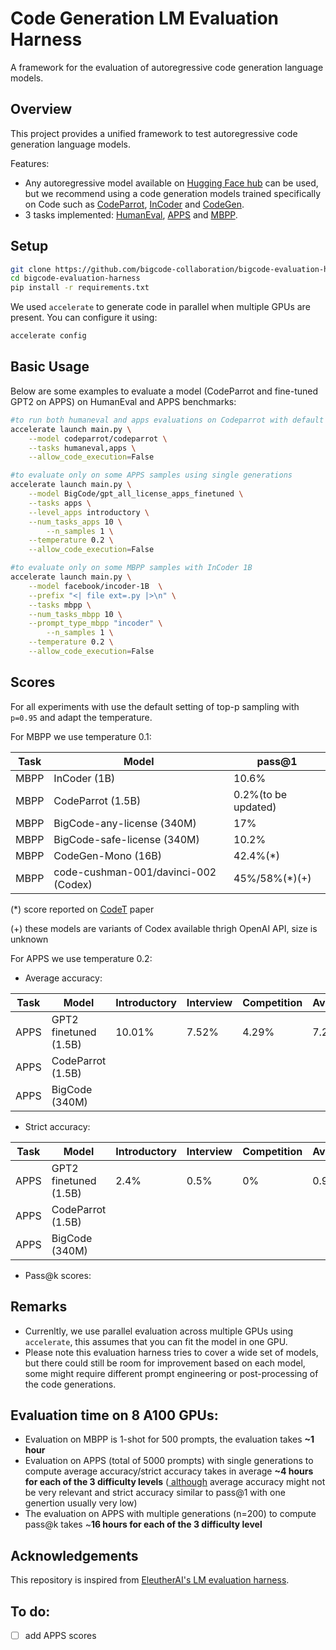 # Code Generation LM Evaluation Harness

A framework for the evaluation of autoregressive code generation language models. 

## Overview

This project provides a unified framework to test autoregressive code generation language models.

Features:
- Any autoregressive model available on [Hugging Face hub](https://huggingface.co/) can be used, but we recommend using a code generation models trained specifically on Code such as [CodeParrot](https://huggingface.co/codeparrot/codeparrot), [InCoder](https://huggingface.co/facebook/incoder-6B) and [CodeGen](https://huggingface.co/Salesforce/codegen-16B-mono).
- 3 tasks implemented: [HumanEval](https://huggingface.co/datasets/openai_humaneval), [APPS](https://huggingface.co/datasets/codeparrot/apps) and [MBPP](https://huggingface.co/datasets/mbpp).


## Setup

```bash
git clone https://github.com/bigcode-collaboration/bigcode-evaluation-harness.git
cd bigcode-evaluation-harness
pip install -r requirements.txt
```
We used `accelerate` to generate code in parallel when multiple GPUs are present. You can configure it using:

```bash
accelerate config
```
## Basic Usage

Below are some examples to evaluate a model (CodeParrot and fine-tuned GPT2 on APPS) on HumanEval and APPS benchmarks:

```bash
#to run both humaneval and apps evaluations on Codeparrot with default parameters
accelerate launch main.py \
	--model codeparrot/codeparrot \
	--tasks humaneval,apps \
	--allow_code_execution=False

#to evaluate only on some APPS samples using single generations
accelerate launch main.py \
	--model BigCode/gpt_all_license_apps_finetuned \
	--tasks apps \
	--level_apps introductory \
	--num_tasks_apps 10 \
    	--n_samples 1 \
	--temperature 0.2 \
	--allow_code_execution=False

#to evaluate only on some MBPP samples with InCoder 1B
accelerate launch main.py \
	--model facebook/incoder-1B  \
	--prefix "<| file ext=.py |>\n" \
	--tasks mbpp \
	--num_tasks_mbpp 10 \
	--prompt_type_mbpp "incoder" \
    	--n_samples 1 \
	--temperature 0.2 \
	--allow_code_execution=False
```

## Scores

For all experiments with use the default setting of top-p sampling with `p=0.95` and adapt the temperature.

For MBPP we use temperature 0.1:

<div align="center">
	
|Task | Model  | pass@1 | 
|-------|--------|---------|
|MBPP | InCoder (1B) | 10.6% | 
|MBPP | CodeParrot (1.5B) | 0.2%(to be updated) |
|MBPP | BigCode-any-license (340M) | 17% |
|MBPP | BigCode-safe-license (340M) | 10.2% |
|MBPP | CodeGen-Mono (16B) | 42.4%(*) |
|MBPP | code-cushman-001/davinci-002 (Codex) | 45%/58%(*)(+) |	
</div>

(*) score reported on [CodeT](https://arxiv.org/pdf/2207.10397v1.pdf) paper

(+) these models are variants of Codex available thrigh OpenAI API, size is unknown


For APPS we use temperature 0.2:

   * Average accuracy:

<div align="center">
	
|Task | Model | Introductory| Interview| Competition| Average |
|-------|--------|--------|-------|-------|-------|
|APPS | GPT2 finetuned (1.5B) | 10.01%| 7.52% | 4.29% | 7.28%|
|APPS | CodeParrot (1.5B) |  | | | |
|APPS | BigCode (340M) |  | | | |
	
</div>

* Strict accuracy:
<div align="center">

|Task | Model  | Introductory | Interview| Competition| Average |
|-------|--------|--------|-------|-------|-------|
|APPS | GPT2 finetuned (1.5B) |2.4%| 0.5% | 0% |0.97% |
|APPS | CodeParrot (1.5B) |  | | | |
|APPS | BigCode (340M) |  | | | |
	
</div>

* Pass@k scores:

## Remarks
* Currenltly, we use parallel evaluation across multiple GPUs using `accelerate`, this assumes that you can fit the model in one GPU. 
* Please note this evaluation harness tries to cover a wide set of models, but there could still be room for improvement based on each model, some might require different prompt engineering or post-processing of the code generations.

## Evaluation time on 8 A100 GPUs:
- Evaluation on MBPP is 1-shot for 500 prompts, the evaluation takes **~1 hour**
- Evaluation on APPS (total of 5000 prompts) with single generations to compute average accuracy/strict accuracy takes in average **~4 hours for each of the 3 difficulty levels** (<ins> although</ins> average accuracy might not be very relevant and strict accuracy similar to pass@1 with one genertion usually very low)
- The evaluation on APPS with multiple generations (n=200) to compute pass@k takes ~**16 hours for each of the 3 difficulty level**

## Acknowledgements
This repository is inspired from [EleutherAI's LM evaluation harness](https://github.com/EleutherAI/lm-evaluation-harness).

## To do:
- [ ] add APPS scores
